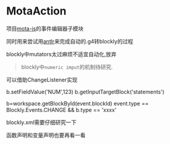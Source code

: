 # MotaAction
项目[mota-js](https://github.com/ckcz123/mota-js)的事件编辑器子模块

同时用来尝试用[antlr](https://github.com/antlr/antlr4)来完成自动的.g4转blockly的过程

blockly中mutators太过麻烦不适宜自动化,放弃

> blockly中`numeric imput`的机制待研究.

可以借助ChangeListener实现

b.setFieldValue('NUM',123)
b.getInputTargetBlock('statements')

b=workspace.getBlockById(event.blockId)
event.type == Blockly.Events.CHANGE && b.type == 'xxxx'

blockly.xml需要仔细研究一下

函数声明和变量声明也要再看一看